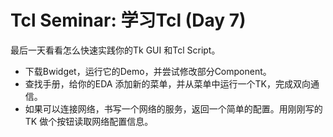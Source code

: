 # Tcl Seminar: 学习Tcl (Day 7)

最后一天看看怎么快速实践你的Tk GUI 和Tcl Script。

- 下载Bwidget，运行它的Demo，并尝试修改部分Component。
- 查找手册，给你的EDA 添加新的菜单，并从菜单中运行一个TK，完成双向通信。
- 如果可以连接网络，书写一个网络的服务，返回一个简单的配置。用刚刚写的TK 做个按钮读取网络配置信息。
